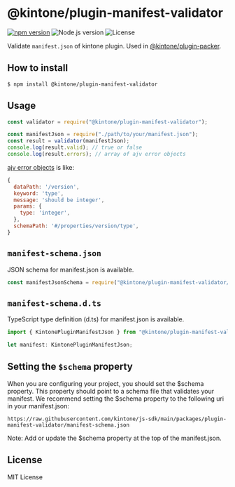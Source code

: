 # @kintone/plugin-manifest-validator

[![npm version](https://badge.fury.io/js/%40kintone%2Fplugin-manifest-validator.svg)](https://badge.fury.io/js/%40kintone%2Fplugin-manifest-validator)
![Node.js version](https://img.shields.io/badge/dynamic/json.svg?url=https://raw.githubusercontent.com/kintone/js-sdk/master/packages/create-plugin/package.json&label=node&query=$.engines.node&colorB=blue)
![License](https://img.shields.io/npm/l/@kintone/plugin-manifest-validator.svg)

Validate `manifest.json` of kintone plugin. Used in [@kintone/plugin-packer](https://github.com/kintone/plugin-packer).

## How to install

```console
$ npm install @kintone/plugin-manifest-validator
```

## Usage

```js
const validator = require("@kintone/plugin-manifest-validator");

const manifestJson = require("./path/to/your/manifest.json");
const result = validator(manifestJson);
console.log(result.valid); // true or false
console.log(result.errors); // array of ajv error objects
```

[ajv error objects](https://ajv.js.org/api.html#error-objects) is like:

```js
{
  dataPath: '/version',
  keyword: 'type',
  message: 'should be integer',
  params: {
    type: 'integer',
  },
  schemaPath: '#/properties/version/type',
}
```

## `manifest-schema.json`

JSON schema for manifest.json is available.

```js
const manifestJsonSchema = require("@kintone/plugin-manifest-validator/manifest-schema.json");
```

## `manifest-schema.d.ts`

TypeScript type definition (d.ts) for manifest.json is available.

```typescript
import { KintonePluginManifestJson } from "@kintone/plugin-manifest-validator/manifest-schema";

let manifest: KintonePluginManifestJson;
```

## Setting the `$schema` property

When you are configuring your project, you should set the $schema property. This property should point to a schema file that validates your manifest.
We recommend setting the $schema property to the following uri in your manifest.json:

```
https://raw.githubusercontent.com/kintone/js-sdk/main/packages/plugin-manifest-validator/manifest-schema.json
```

Note: Add or update the $schema property at the top of the manifest.json.

## License

MIT License
